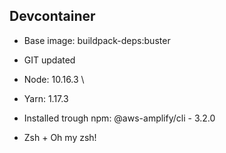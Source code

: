 ## Devcontainer

- Base image: buildpack-deps:buster
- GIT updated
- Node: 10.16.3 \
- Yarn: 1.17.3

- Installed trough npm: @aws-amplify/cli - 3.2.0
- Zsh + Oh my zsh!
